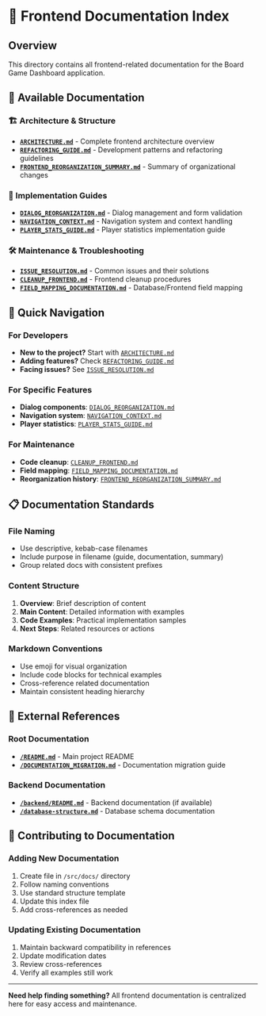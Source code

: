 # 📖 Frontend Documentation Index

## Overview
This directory contains all frontend-related documentation for the Board Game Dashboard application.

## 📁 Available Documentation

### 🏗️ Architecture & Structure
- **[`ARCHITECTURE.md`](ARCHITECTURE.md)** - Complete frontend architecture overview
- **[`REFACTORING_GUIDE.md`](REFACTORING_GUIDE.md)** - Development patterns and refactoring guidelines
- **[`FRONTEND_REORGANIZATION_SUMMARY.md`](FRONTEND_REORGANIZATION_SUMMARY.md)** - Summary of organizational changes

### 🔧 Implementation Guides  
- **[`DIALOG_REORGANIZATION.md`](DIALOG_REORGANIZATION.md)** - Dialog management and form validation
- **[`NAVIGATION_CONTEXT.md`](NAVIGATION_CONTEXT.md)** - Navigation system and context handling
- **[`PLAYER_STATS_GUIDE.md`](PLAYER_STATS_GUIDE.md)** - Player statistics implementation guide

### 🛠️ Maintenance & Troubleshooting
- **[`ISSUE_RESOLUTION.md`](ISSUE_RESOLUTION.md)** - Common issues and their solutions
- **[`CLEANUP_FRONTEND.md`](CLEANUP_FRONTEND.md)** - Frontend cleanup procedures
- **[`FIELD_MAPPING_DOCUMENTATION.md`](FIELD_MAPPING_DOCUMENTATION.md)** - Database/Frontend field mapping

## 🎯 Quick Navigation

### For Developers
- **New to the project?** Start with [`ARCHITECTURE.md`](ARCHITECTURE.md)
- **Adding features?** Check [`REFACTORING_GUIDE.md`](REFACTORING_GUIDE.md)
- **Facing issues?** See [`ISSUE_RESOLUTION.md`](ISSUE_RESOLUTION.md)

### For Specific Features
- **Dialog components**: [`DIALOG_REORGANIZATION.md`](DIALOG_REORGANIZATION.md)
- **Navigation system**: [`NAVIGATION_CONTEXT.md`](NAVIGATION_CONTEXT.md)
- **Player statistics**: [`PLAYER_STATS_GUIDE.md`](PLAYER_STATS_GUIDE.md)

### For Maintenance
- **Code cleanup**: [`CLEANUP_FRONTEND.md`](CLEANUP_FRONTEND.md)
- **Field mapping**: [`FIELD_MAPPING_DOCUMENTATION.md`](FIELD_MAPPING_DOCUMENTATION.md)
- **Reorganization history**: [`FRONTEND_REORGANIZATION_SUMMARY.md`](FRONTEND_REORGANIZATION_SUMMARY.md)

## 📋 Documentation Standards

### File Naming
- Use descriptive, kebab-case filenames
- Include purpose in filename (guide, documentation, summary)
- Group related docs with consistent prefixes

### Content Structure
1. **Overview**: Brief description of content
2. **Main Content**: Detailed information with examples
3. **Code Examples**: Practical implementation samples
4. **Next Steps**: Related resources or actions

### Markdown Conventions
- Use emoji for visual organization
- Include code blocks for technical examples
- Cross-reference related documentation
- Maintain consistent heading hierarchy

## 🔗 External References

### Root Documentation
- **[`/README.md`](../../README.md)** - Main project README
- **[`/DOCUMENTATION_MIGRATION.md`](../../DOCUMENTATION_MIGRATION.md)** - Documentation migration guide

### Backend Documentation
- **[`/backend/README.md`](../../backend/README.md)** - Backend documentation (if available)
- **[`/database-structure.md`](../../database-structure.md)** - Database schema documentation

## 📝 Contributing to Documentation

### Adding New Documentation
1. Create file in `/src/docs/` directory
2. Follow naming conventions
3. Use standard structure template
4. Update this index file
5. Add cross-references as needed

### Updating Existing Documentation
1. Maintain backward compatibility in references
2. Update modification dates
3. Review cross-references
4. Verify all examples still work

---

**Need help finding something?** All frontend documentation is centralized here for easy access and maintenance.
